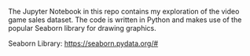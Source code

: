 The Jupyter Notebook in this repo contains my exploration of the video game sales dataset. The code is written in Python and makes use of the popular Seaborn library for drawing graphics.

Seaborn Library: https://seaborn.pydata.org/#
